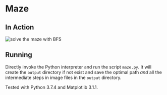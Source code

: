 # Maze

## In Action

![solve the maze with BFS](maze-solution.gif)

## Running

Directly invoke the Python interpreter and run the script `maze.py`. It will
create the `output` directory if not exist and save the optimal path *and* all
the intermediate steps in image files in the `output` directory.

Tested with Python 3.7.4 and Matplotlib 3.1.1.
